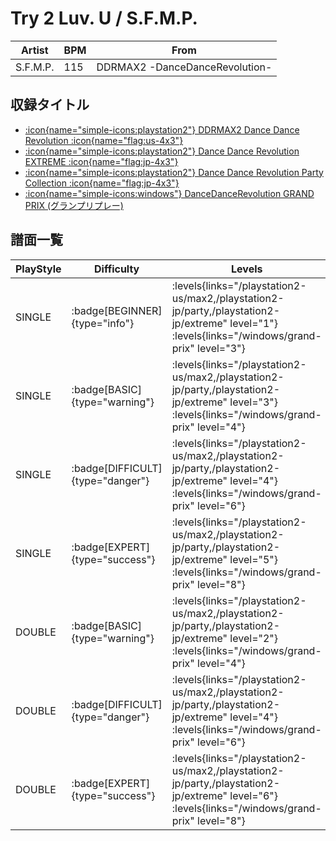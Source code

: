 # Try 2 Luv. U / S.F.M.P.

|Artist|BPM|From|
|------|---|----|
|S.F.M.P.|115|DDRMAX2 -DanceDanceRevolution-|

## 収録タイトル

- [:icon{name="simple-icons:playstation2"} DDRMAX2 Dance Dance Revolution :icon{name="flag:us-4x3"}](/playstation2-us/max2)
- [:icon{name="simple-icons:playstation2"} Dance Dance Revolution EXTREME :icon{name="flag:jp-4x3"}](/playstation2-jp/extreme)
- [:icon{name="simple-icons:playstation2"} Dance Dance Revolution Party Collection :icon{name="flag:jp-4x3"}](/playstation2-jp/party)
- [:icon{name="simple-icons:windows"} DanceDanceRevolution GRAND PRIX (グランプリプレー)](/windows/grand-prix)

## 譜面一覧

|PlayStyle|Difficulty|Levels|Notes|Movie|
|---------|----------|------|-----|-----|
|SINGLE| :badge[BEGINNER]{type="info"}| :levels{links="/playstation2-us/max2,/playstation2-jp/party,/playstation2-jp/extreme" level="1"} :levels{links="/windows/grand-prix" level="3"}|66/0||
|SINGLE| :badge[BASIC]{type="warning"}| :levels{links="/playstation2-us/max2,/playstation2-jp/party,/playstation2-jp/extreme" level="3"} :levels{links="/windows/grand-prix" level="4"}|73/17||
|SINGLE| :badge[DIFFICULT]{type="danger"}| :levels{links="/playstation2-us/max2,/playstation2-jp/party,/playstation2-jp/extreme" level="4"} :levels{links="/windows/grand-prix" level="6"}|125/16||
|SINGLE| :badge[EXPERT]{type="success"}| :levels{links="/playstation2-us/max2,/playstation2-jp/party,/playstation2-jp/extreme" level="5"} :levels{links="/windows/grand-prix" level="8"}|150/30||
|DOUBLE| :badge[BASIC]{type="warning"}| :levels{links="/playstation2-us/max2,/playstation2-jp/party,/playstation2-jp/extreme" level="2"} :levels{links="/windows/grand-prix" level="4"}|88/7||
|DOUBLE| :badge[DIFFICULT]{type="danger"}| :levels{links="/playstation2-us/max2,/playstation2-jp/party,/playstation2-jp/extreme" level="4"} :levels{links="/windows/grand-prix" level="6"}|127/10||
|DOUBLE| :badge[EXPERT]{type="success"}| :levels{links="/playstation2-us/max2,/playstation2-jp/party,/playstation2-jp/extreme" level="6"} :levels{links="/windows/grand-prix" level="8"}|169/12||
